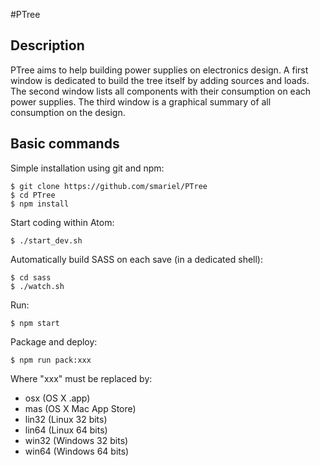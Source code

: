 #PTree
## Description
PTree aims to help building power supplies on electronics design.
A first window is dedicated to build the tree itself by adding sources and loads.
The second window lists all components with their consumption on each power supplies.
The third window is a graphical summary of all consumption on the design.
##
## Basic commands
Simple installation using git and npm:

    $ git clone https://github.com/smariel/PTree
    $ cd PTree
    $ npm install

Start coding within Atom:

    $ ./start_dev.sh

Automatically build SASS on each save (in a dedicated shell):

    $ cd sass
    $ ./watch.sh

Run:

    $ npm start

Package and deploy:

    $ npm run pack:xxx

Where "xxx" must be replaced by:

 - osx (OS X .app)
 - mas (OS X Mac App Store)
 - lin32 (Linux 32 bits)
 - lin64 (Linux 64 bits)
 - win32 (Windows 32 bits)
 - win64 (Windows 64 bits)
